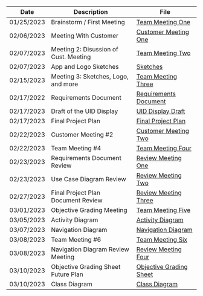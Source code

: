 |   Date   |        Description        |                     File                     |
|----------|---------------------------|----------------------------------------------|
|01/25/2023| Brainstorm / First Meeting|    [Team Meeting One](./Team_Meeting_One)    |
|02/06/2023| Meeting With Customer     |[Customer Meeting One](./Customer_Meeting_One)|
|02/07/2023| Meeting 2: Disussion of Cust. Meeting| [Team Meeting Two](./Team_Meeting_Two)|
|02/07/2023| App and Logo Sketches     | [Sketches](./Sketches)                       |
|02/15/2023| Meeting 3: Sketches, Logo, and more |[Team Meeting Three](./Team_Meeting_Three)|
|02/17/2022| Requirements Document     | [Requirements Document](https://github.com/ACHarrison32/Software-Engineering---Lunch-Decider-App/blob/main/Documentation/Req%20Doc.pdf)|
|02/17/2023| Draft of the UID Display  | [UID Display Draft](./UID_Display_Draft)     |
|02/17/2023| Final Project Plan        | [Final Project Plan](https://github.com/ACHarrison32/Software-Engineering---Lunch-Decider-App/blob/main/Documentation/Final%20Plan%20Doc.pdf)   |
|02/22/2023| Customer Meeting #2       | [Customer Meeting Two](./Customer_Meeting_Two)|
|02/22/2023| Team Meeting #4   | [Team Meeting Four](./Team_Meeting_Four)       |
|02/23/2023| Requirements Document Review | [Review Meeting One](./Review_Meeting_One)|
|02/23/2023| Use Case Diagram Review | [Review Meeting Two](./Review_Meeting_Two)|
|02/27/2023 | Final Project Plan Document Review | [Review Meeting Three](./Review_Meeting_Three)|
|03/01/2023| Objective Grading Meeting | [Team Meeting Five](./Team_Meeting_Five)      |
|03/05/2023| Activity Diagram          | [Activity Diagram](https://github.com/ACHarrison32/Software-Engineering---Lunch-Decider-App/blob/main/Documentation/Final%20Draft%20Activity%20Diagram.drawio%20(1).pdf) |
|03/07/2023| Navigation Diagram        | [Navigation Diagram](https://github.com/ACHarrison32/Software-Engineering---Lunch-Decider-App/blob/main/Documentation/IMG_0880.jpg)|
|03/08/2023| Team Meeting #6           | [Team Meeting Six](https://github.com/ACHarrison32/Software-Engineering---Lunch-Decider-App/tree/main/Documentation/Team_Meeting_Six)|
|03/08/2023| Navigation Diagram Review Meeting | [Review Meeting Four](./Review_Meeting_Four)|
|03/10/2023| Objective Grading Sheet Future Plan | [Objective Grading Sheet](https://github.com/ACHarrison32/Software-Engineering---Lunch-Decider-App/blob/main/Documentation/Objective%20Grading%20Sheet.pdf) |
|03/10/2023| Class Diagram        | [Class Diagram](https://github.com/ACHarrison32/Software-Engineering---Lunch-Decider-App/blob/main/Documentation/proto%202(1).drawio-2-1.png)|
